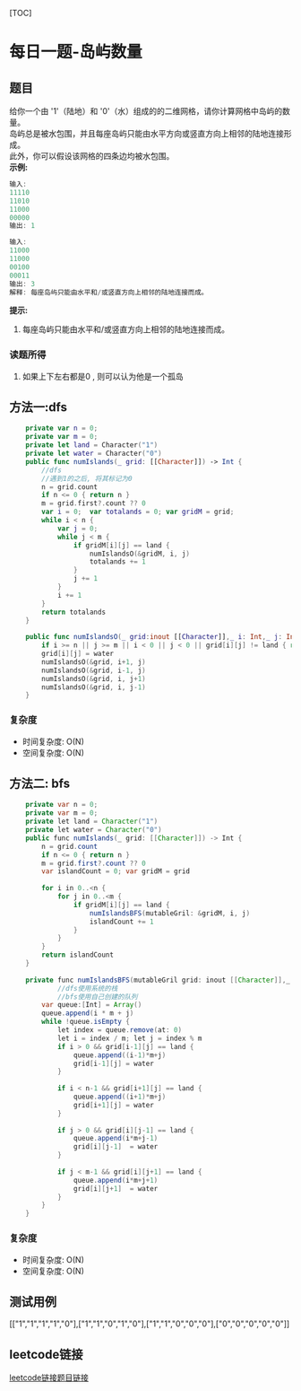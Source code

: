[TOC]

# 每日一题-岛屿数量

## 题目
给你一个由 '1'（陆地）和 '0'（水）组成的的二维网格，请你计算网格中岛屿的数量。  
岛屿总是被水包围，并且每座岛屿只能由水平方向或竖直方向上相邻的陆地连接形成。   
此外，你可以假设该网格的四条边均被水包围。  
**示例:**  
```java
输入:
11110
11010
11000
00000
输出: 1

输入:
11000
11000
00100
00011
输出: 3
解释: 每座岛屿只能由水平和/或竖直方向上相邻的陆地连接而成。
```

**提示:**
1. 每座岛屿只能由水平和/或竖直方向上相邻的陆地连接而成。

### 读题所得
1. 如果上下左右都是0 , 则可以认为他是一个孤岛

## 方法一:dfs
```swift
    private var n = 0;
    private var m = 0;
    private let land = Character("1")
    private let water = Character("0")
    public func numIslands(_ grid: [[Character]]) -> Int {
        //dfs
        //遇到1的之后, 将其标记为0
        n = grid.count
        if n <= 0 { return n }
        m = grid.first?.count ?? 0
        var i = 0;  var totalands = 0; var gridM = grid;
        while i < n {
            var j = 0;
            while j < m {
                if gridM[i][j] == land {
                    numIslandsO(&gridM, i, j)
                    totalands += 1
                }
                j += 1
            }
            i += 1
        }
        return totalands
    }
    
    public func numIslandsO(_ grid:inout [[Character]],_ i: Int,_ j: Int) {
        if i >= n || j >= m || i < 0 || j < 0 || grid[i][j] != land { return }
        grid[i][j] = water
        numIslandsO(&grid, i+1, j)
        numIslandsO(&grid, i-1, j)
        numIslandsO(&grid, i, j+1)
        numIslandsO(&grid, i, j-1)
    }
```
### 复杂度
* 时间复杂度: O(N)
* 空间复杂度: O(N)

## 方法二: bfs
```java
    private var n = 0;
    private var m = 0;
    private let land = Character("1")
    private let water = Character("0")
    public func numIslands(_ grid: [[Character]]) -> Int {
        n = grid.count
        if n <= 0 { return n }
        m = grid.first?.count ?? 0
        var islandCount = 0; var gridM = grid
        
        for i in 0..<n {
            for j in 0..<m {
                if gridM[i][j] == land {
                    numIslandsBFS(mutableGril: &gridM, i, j)
                    islandCount += 1
                }
            }
        }
        return islandCount
    }
    
    private func numIslandsBFS(mutableGril grid: inout [[Character]],_ i: Int,_ j: Int) {
    		//dfs使用系统的栈
    		//bfs使用自己创建的队列
        var queue:[Int] = Array()
        queue.append(i * m + j)
        while !queue.isEmpty {
            let index = queue.remove(at: 0)
            let i = index / m; let j = index % m
            if i > 0 && grid[i-1][j] == land {
                queue.append((i-1)*m+j)
                grid[i-1][j] = water
            }
            
            if i < n-1 && grid[i+1][j] == land {
                queue.append((i+1)*m+j)
                grid[i+1][j] = water
            }
            
            if j > 0 && grid[i][j-1] == land {
                queue.append(i*m+j-1)
                grid[i][j-1]  = water
            }
            
            if j < m-1 && grid[i][j+1] == land {
                queue.append(i*m+j+1)
                grid[i][j+1]  = water
            }
        }
    }
```
### 复杂度
* 时间复杂度: O(N)
* 空间复杂度: O(N)

## 测试用例
[["1","1","1","1","0"],["1","1","0","1","0"],["1","1","0","0","0"],["0","0","0","0","0"]]  

## leetcode链接
[leetcode链接题目链接](https://leetcode-cn.com/problems/number-of-islands/)  